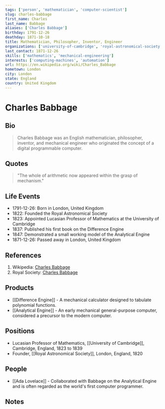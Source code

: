 ```yaml
---
tags: ['person', 'mathematician', 'computer-scientist']
slug: charles-babbage
first_name: Charles
last_name: Babbage
aliases: ['Charles Babbage']
birthday: 1791-12-26
deathday: 1871-10-18
title: Mathematician, Philosopher, Inventor, Engineer
organizations: ['university-of-cambridge', 'royal-astronomical-society']
last_contact: 1871-12-26
skills: ['mathematics', 'mechanical-engineering']
interests: ['computing-machines', 'automation']
url: https://en.wikipedia.org/wiki/Charles_Babbage
hometown: London
city: London
state: England
country: United Kingdom
---
```


# Charles Babbage

## Bio

> Charles Babbage was an English mathematician, philosopher, inventor, and mechanical engineer who originated the concept of a digital programmable computer.

## Quotes

> "The whole of arithmetic now appeared within the grasp of mechanism."

## Life Events

- 1791-12-26: Born in London, United Kingdom
- 1822: Founded the Royal Astronomical Society
- 1823: Appointed Lucasian Professor of Mathematics at the University of Cambridge
- 1837: Published his first book on the Difference Engine
- 1847: Demonstrated a small working model of the Analytical Engine
- 1871-12-26: Passed away in London, United Kingdom

## References

1. Wikipedia: [Charles Babbage](https://en.wikipedia.org/wiki/Charles_Babbage)
2. Royal Society: [Charles Babbage](https://royalsociety.org/people/charles-babbage-11060/)

## Products

- [[Difference Engine]] - A mechanical calculator designed to tabulate polynomial functions.
- [[Analytical Engine]] - An early mechanical general-purpose computer, considered a precursor to the modern computer.

## Positions

- Lucasian Professor of Mathematics, [[University of Cambridge]], Cambridge, England, 1823 to 1839
- Founder, [[Royal Astronomical Society]], London, England, 1820

## People

- [[Ada Lovelace]] - Collaborated with Babbage on the Analytical Engine and is often regarded as the world's first computer programmer.

## Notes






